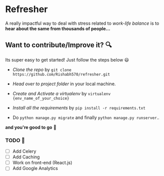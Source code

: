 # Refresher

A really impactful way to deal with stress related to _work-life balance_ is to **hear about the same from thousands of people...**

## Want to contribute/Improve it? :mag:

Its super easy to get started! Just follow the steps below :smiley:

- _Clone the repo_ by `git clone https://github.com/Rishabh570/refresher.git`

- _Head over to project folder_ in your local machine.

- _Create and Activate a virtualenv_ by `virtualenv {env_name_of_your_choice}`

- _Install all the requirements_ by `pip install -r requirements.txt`

- Do `python manage.py migrate` and finally `python manage.py runserver`..

**and you're good to go** :tada:

### TODO :pushpin:

- [ ] Add Celery
- [ ] Add Caching
- [ ] Work on front-end (React.js)
- [ ] Add Google Analytics